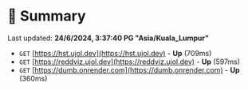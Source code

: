 # 📖 Summary
Last updated: **24/6/2024, 3:37:40 PG "Asia/Kuala_Lumpur"**

- `GET` [https://hst.ujol.dev](https://hst.ujol.dev) - **Up** (709ms)
- `GET` [https://reddviz.ujol.dev](https://reddviz.ujol.dev) - **Up** (597ms)
- `GET` [https://dumb.onrender.com](https://dumb.onrender.com) - **Up** (360ms)
